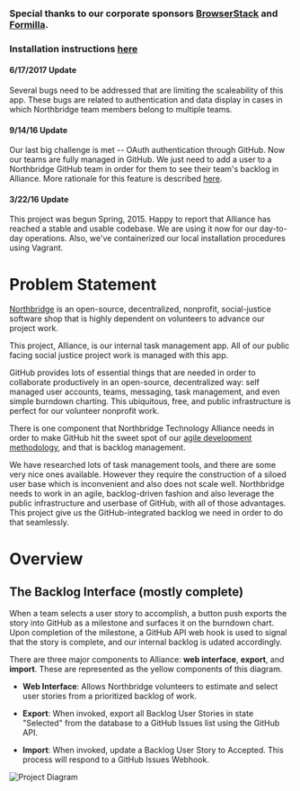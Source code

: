 
### Special thanks to our corporate sponsors [BrowserStack](https://www.browserstack.com/)  and [Formilla](http://www.formilla.com/).

### Installation instructions [here](https://github.com/NorthBridge/alliance-community/blob/master/docs/install.md)

#### 6/17/2017 Update

Several bugs need to be addressed that are limiting the scaleability of this app. These bugs are related to authentication and data display in cases in which Northbridge team members belong to multiple teams. 

#### 9/14/16 Update

Our last big challenge is met -- OAuth authentication through GitHub. Now our teams are fully managed in GitHub. We just need to add a user to a Northbridge GitHub team in order for them to see their team's backlog in Alliance. More rationale for this feature is described [here](https://github.com/NorthBridge/alliance-community/issues/63).

#### 3/22/16 Update

This project was begun Spring, 2015. Happy to report that Alliance has reached a stable and usable codebase. We are using it now for our day-to-day operations. Also, we've containerized our local installation procedures using Vagrant.

# Problem Statement 

[Northbridge](http://northbridgetech.org) is an open-source, decentralized, nonprofit, social-justice software shop that is highly dependent on volunteers to advance our project work. 

This project, Alliance, is our internal task management app. All of our public facing social justice project work is managed with this app.

GitHub provides lots of essential things that are needed in order to collaborate productively in an open-source, decentralized way: self managed user accounts, teams, messaging, task management, and even simple burndown charting. This ubiquitous, free, and public infrastructure is perfect for our volunteer nonprofit work.

There is one component that Northbridge Technology Alliance needs in order to make GitHub hit the sweet spot of our [agile development methodology](https://github.com/Northbridge/playbook/wiki/1.How-We-Do), and that is backlog management.

We have researched lots of task management tools, and there are some very nice ones available. However they require the construction of a siloed user base which is inconvenient and also does not scale well. Northbridge needs to work in an agile, backlog-driven fashion and also leverage the public infrastructure and userbase of GitHub, with all of those advantages. This project give us the GitHub-integrated backlog we need in order to do that seamlessly.

# Overview

## The Backlog Interface (mostly complete)

When a team selects a user story to accomplish, a button push exports the story into GitHub as a milestone and surfaces it on the burndown chart. Upon completion of the milestone, a GitHub API web hook is used to signal that the story is complete, and our internal backlog is udated accordingly.

There are three major components to Alliance: **web interface**,
**export**, and **import**. These are represented as the yellow
components of this diagram.

- **Web Interface**: Allows Northbridge volunteers to estimate and
  select user stories from a prioritized backlog of work.

- **Export**: When invoked, export all Backlog User Stories in state
  "Selected" from the database to a GitHub Issues list using the GitHub
API.

- **Import**: When invoked, update a Backlog User Story to Accepted.
  This process will respond to a GitHub Issues Webhook.

![Project Diagram](http://northbridgetech.org/images/alliance2.jpg)

